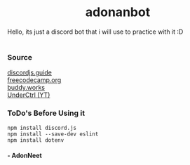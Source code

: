 <h1 align= "center">
  <b>
    adonanbot
  </b>
</h1>

Hello, its just a discord bot that i will use to practice with it :D
<br><br>

### Source 
[discordjs.guide](https://discordjs.guide/#before-you-begin)  
[freecodecamp.org](https://www.freecodecamp.org/news/create-a-discord-bot-with-javascript-nodejs/)  
[buddy.works](https://buddy.works/tutorials/how-to-build-a-discord-bot-in-node-js-for-beginners)   
[UnderCtrl (YT)](https://youtube.com/playlist?list=PLpmb-7WxPhe0ZVpH9pxT5MtC4heqej8Es)

### ToDo's Before Using it
```terminal
npm install discord.js
npm install --save-dev eslint
npm install dotenv
```

<h4 align= "left">
  - AdonNeet
</h4>
